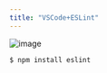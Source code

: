 ```yaml
---
title: "VSCode+ESLint"
---
```


![image](https://gyazo.com/60788fe7f545432e11ff021a4e22c4b0/thumb/1000)

`$ npm install eslint`
